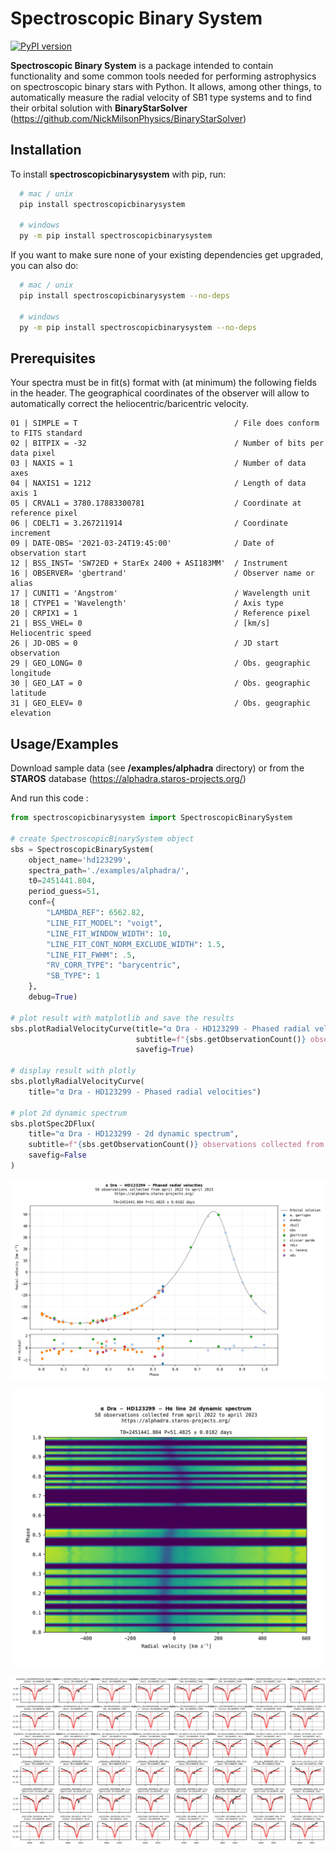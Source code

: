 
# Spectroscopic Binary System

[![PyPI version](https://badge.fury.io/py/spectroscopicbinarysystem.svg?1.1.43)](https://badge.fury.io/py/spectroscopicbinarysystem)

**Spectroscopic Binary System** is a package intended to contain functionality and some common tools needed for performing astrophysics on spectroscopic binary stars with Python. It allows, among other things, to automatically measure the radial velocity of SB1 type systems and to find their orbital solution with **BinaryStarSolver** (https://github.com/NickMilsonPhysics/BinaryStarSolver)


## Installation

To install **spectroscopicbinarysystem** with pip, run:
```bash
  # mac / unix
  pip install spectroscopicbinarysystem

  # windows
  py -m pip install spectroscopicbinarysystem
```

If you want to make sure none of your existing dependencies get upgraded, you can also do:
```bash
  # mac / unix
  pip install spectroscopicbinarysystem --no-deps 

  # windows
  py -m pip install spectroscopicbinarysystem --no-deps
```

## Prerequisites

Your spectra must be in fit(s) format with (at minimum) the following fields in the header.
The geographical coordinates of the observer will allow to automatically correct the heliocentric/baricentric velocity.
```
01 | SIMPLE = T                                   / File does conform to FITS standard
02 | BITPIX = -32                                 / Number of bits per data pixel
03 | NAXIS = 1                                    / Number of data axes
04 | NAXIS1 = 1212                                / Length of data axis 1
05 | CRVAL1 = 3780.17883300781                    / Coordinate at reference pixel
06 | CDELT1 = 3.267211914                         / Coordinate increment
09 | DATE-OBS= '2021-03-24T19:45:00'              / Date of observation start
12 | BSS_INST= 'SW72ED + StarEx 2400 + ASI183MM'  / Instrument
16 | OBSERVER= 'gbertrand'                        / Observer name or alias
17 | CUNIT1 = 'Angstrom'                          / Wavelength unit
18 | CTYPE1 = 'Wavelength'                        / Axis type
20 | CRPIX1 = 1                                   / Reference pixel
21 | BSS_VHEL= 0                                  / [km/s] Heliocentric speed
26 | JD-OBS = 0                                   / JD start observation
29 | GEO_LONG= 0                                  / Obs. geographic longitude
30 | GEO_LAT = 0                                  / Obs. geographic latitude
31 | GEO_ELEV= 0                                  / Obs. geographic elevation
```


## Usage/Examples

Download sample data (see **/examples/alphadra** directory) or from the **STAROS** database (https://alphadra.staros-projects.org/)

And run this code :

```python
from spectroscopicbinarysystem import SpectroscopicBinarySystem

# create SpectroscopicBinarySystem object
sbs = SpectroscopicBinarySystem(
    object_name='hd123299',
    spectra_path='./examples/alphadra/',
    t0=2451441.804,
    period_guess=51,
    conf={
        "LAMBDA_REF": 6562.82,
        "LINE_FIT_MODEL": "voigt",
        "LINE_FIT_WINDOW_WIDTH": 10,
        "LINE_FIT_CONT_NORM_EXCLUDE_WIDTH": 1.5,
        "LINE_FIT_FWHM": .5,
        "RV_CORR_TYPE": "barycentric",
        "SB_TYPE": 1
    },
    debug=True)

# plot result with matplotlib and save the results
sbs.plotRadialVelocityCurve(title="α Dra - HD123299 - Phased radial velocities", 
                            subtitle=f"{sbs.getObservationCount()} observations collected from april 2022 to april 2023",
                            savefig=True)
 
# display result with plotly
sbs.plotlyRadialVelocityCurve(
    title="α Dra - HD123299 - Phased radial velocities")

# plot 2d dynamic spectrum
sbs.plotSpec2DFlux(
    title="α Dra - HD123299 - 2d dynamic spectrum",
    subtitle=f"{sbs.getObservationCount()} observations collected from april 2022 to april 2023",
    savefig=False
)
```

![results](https://github.com/guillbertrand/spectrobinarystarsystem/blob/master/examples/alphadra/hd123299_phased_result.png)

![results](https://github.com/guillbertrand/spectrobinarystarsystem/blob/master/examples/alphadra/hd123299_2d_spectrum_result.png)

![results](https://github.com/guillbertrand/spectrobinarystarsystem/blob/master/examples/alphadra/sbs_debug_result.png)

